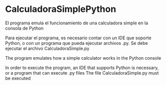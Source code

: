 # CalculadoraSimplePython
El programa emula el funcionamiento de una calculadora simple en la consola de Python

Para ejecutar el programa, es necesario contar con un IDE que soporte Python, o con un programa que pueda ejecutar archivos .py.
Se debe ejecutar el archivo CalculadoraSimple.py

The program emulates how a simple calculator works in the Python console

In order to execute the program, an IDE that supports Python is necessary, or a program that can execute .py files
The file CalculadoraSimple.py must be executed
